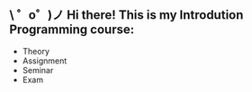 \ ゜o゜)ノ Hi there! This is my Introdution Programming course:
-----------------------------------------------
 * Theory
 * Assignment
 * Seminar
 * Exam
